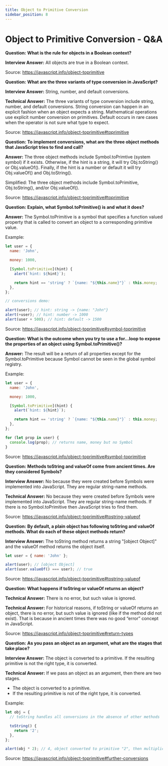```yaml
---
title: Object to Primitive Conversion
sidebar_position: 8
---
```


# Object to Primitive Conversion - Q&A

**Question:** **What is the rule for objects in a Boolean context?**

**Interview Answer:** All objects are true in a Boolean context.

Source: <https://javascript.info/object-toprimitive>

**Question:** **What are the three variants of type conversion in JavaScript?**

**Interview Answer:** String, number, and default conversions.

**Technical Answer:** The three variants of type conversion include string, number, and default conversions. String conversion can happen in an explicit fashion when an object expects a string. Mathematical operations use explicit number conversion on primitives. Default occurs in rare cases when the operator is not sure what type to expect.

Source: <https://javascript.info/object-toprimitive#toprimitive>

**Question:** **To implement conversions, what are the three object methods that JavaScript tries to find and call?**

**Answer:** The three object methods include Symbol.toPrimtive (system symbol) if it exists. Otherwise, if the hint is a string, it will try Obj.toString() or Obj.valueOf(). Finally, if the hint is a number or default it will try Obj.valueOf() and Obj.toString().

Simplified: The three object methods include Symbol.toPrimitive, Obj.toString(), and/or Obj.valueOf().

Source: <https://javascript.info/object-toprimitive#toprimitive>

**Question:** **Explain, what Symbol.toPrimitive() is and what it does?**

**Answer:** The Symbol.toPrimitive is a symbol that specifies a function valued property that is called to convert an object to a corresponding primitive value.

Example:

```js
let user = {
  name: 'John',

  money: 1000,

  [Symbol.toPrimitive](hint) {
    alert(`hint: ${hint}`);

    return hint == 'string' ? `{name: "${this.name}"}` : this.money;
  },
};

// conversions demo:

alert(user); // hint: string -> {name: "John"}
alert(+user); // hint: number -> 1000
alert(user + 500); // hint: default -> 1500
```

Source: <https://javascript.info/object-toprimitive#symbol-toprimitive>

**Question:** **What is the outcome when you try to use a for…loop to expose the properties of an object using Symbol.toPrimitive()?**

**Answer:** The result will be a return of all properties except for the Symbol.toPrimitive because Symbol cannot be seen in the global symbol registry.

Example:

```js
let user = {
  name: 'John',

  money: 1000,

  [Symbol.toPrimitive](hint) {
    alert(`hint: ${hint}`);

    return hint == 'string' ? `{name: "${this.name}"}` : this.money;
  },
};

for (let prop in user) {
  console.log(prop); // returns name, money but no Symbol
}
```

Source: <https://javascript.info/object-toprimitive#symbol-toprimitive>

**Question:** **Methods toString and valueOf come from ancient times. Are they considered Symbols?**

**Interview Answer:** No because they were created before Symbols were implemented into JavaScript. They are regular string-name methods.

**Technical Answer:** No because they were created before Symbols were implemented into JavaScript. They are regular string-name methods. If there is no Symbol.toPrimitive then JavaScript tries to find them.

Source: <https://javascript.info/object-toprimitive#tostring-valueof>

**Question:** **By default, a plain object has following toString and valueOf methods. What do each of these object methods return?**

**Interview Answer:** The toString method returns a string "[object Object]" and the valueOf method returns the object itself.

```js
let user = { name: 'John' };

alert(user); // [object Object]
alert(user.valueOf() === user); // true
```

Source: <https://javascript.info/object-toprimitive#tostring-valueof>

**Question:** **What happens if toString or valueOf returns an object?**

**Technical Answer:** There is no error, but such value is ignored.

**Technical Answer:** For historical reasons, if toString or valueOf returns an object, there is no error, but such value is ignored (like if the method did not exist). That is because in ancient times there was no good “error” concept in JavaScript.

Source: <https://javascript.info/object-toprimitive#return-types>

**Question:** **As you pass an object as an argument, what are the stages that take place?**

**Interview Answer:** The object is converted to a primitive. If the resulting primitive is not the right type, it is converted.

**Technical Answer:** If we pass an object as an argument, then there are two stages.

- The object is converted to a primitive.
- If the resulting primitive is not of the right type, it is converted.

Example:

```js
let obj = {
  // toString handles all conversions in the absence of other methods

  toString() {
    return '2';
  },
};

alert(obj * 2); // 4, object converted to primitive "2", then multiplication made it a number
```

Source: <https://javascript.info/object-toprimitive#further-conversions>
